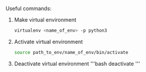 Useful commands:

1. Make virtual environment
   ```bash
   virtualenv <name_of_env> -p python3
   ```
2. Activate virtual environment
   ```bash
   source path_to_env/name_of_env/bin/activate
   ```
3. Deactivate virtual environment
   '''bash
   deactivate
   '''
